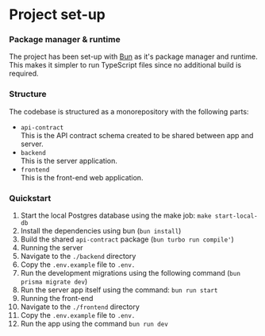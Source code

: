 # Project set-up
### Package manager & runtime
The project has been set-up with [Bun](https://bun.sh/) as it's package manager and runtime. This makes it simpler to run TypeScript files since no additional build is required.

### Structure
The codebase is structured as a monorepository with the following parts:
- `api-contract`  
  This is the API contract schema created to be shared between app and server.
- `backend`  
  This is the server application.
- `frontend`  
  This is the front-end web application.

### Quickstart
1. Start the local Postgres database using the make job: `make start-local-db`
2. Install the dependencies using bun (`bun install`)
3. Build the shared `api-contract` package (`bun turbo run compile'`)
4. Running the server
  1. Navigate to the `./backend` directory
  2. Copy the `.env.example` file to `.env.`
  3. Run the development migrations using the following command (`bun prisma migrate dev`)
  4. Run the server app itself using the command: `bun run start`
5. Running the front-end
  1. Navigate to the `./frontend` directory
  2. Copy the `.env.example` file to `.env.`
  3. Run the app using the command `bun run dev`
